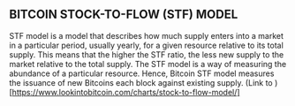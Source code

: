 ## BITCOIN STOCK-TO-FLOW (STF) MODEL
STF model is a model that describes how much supply enters into a market in a particular period, usually yearly, for a given resource relative to its total supply. This means that the higher the STF ratio, the less new supply to the market relative to the total supply. The STF model is a way of measuring the abundance of a particular resource.
Hence, Bitcoin STF model measures the issuance of new Bitcoins each block against existing supply.
(Link to )[https://www.lookintobitcoin.com/charts/stock-to-flow-model/]